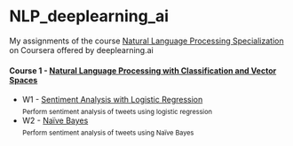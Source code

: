 # NLP_deeplearning_ai
My assignments of the course [Natural Language Processing Specialization](https://www.coursera.org/specializations/natural-language-processing) on Coursera offered by deeplearning.ai

#### Course 1 - [Natural Language Processing with Classification and Vector Spaces](https://www.coursera.org/learn/classification-vector-spaces-in-nlp) 
- W1 - [Sentiment Analysis with Logistic Regression](https://github.com/annalisamf/NLP_deeplearning_ai/tree/master/C1%20-%20Classification%20and%20Vector%20Spaces/W1%20-%20Sentiment%20Analysis%20with%20Logistic%20Regression)<br/> <sub>Perform sentiment analysis of tweets using logistic regression</sub>
- W2 - [Naïve Bayes](https://github.com/annalisamf/NLP_deeplearning_ai/tree/master/C1%20-%20Classification%20and%20Vector%20Spaces/W2%20-%20Na%C3%AFve%20Bayes)<br/> <sub>Perform sentiment analysis of tweets using Naïve Bayes</sub>
